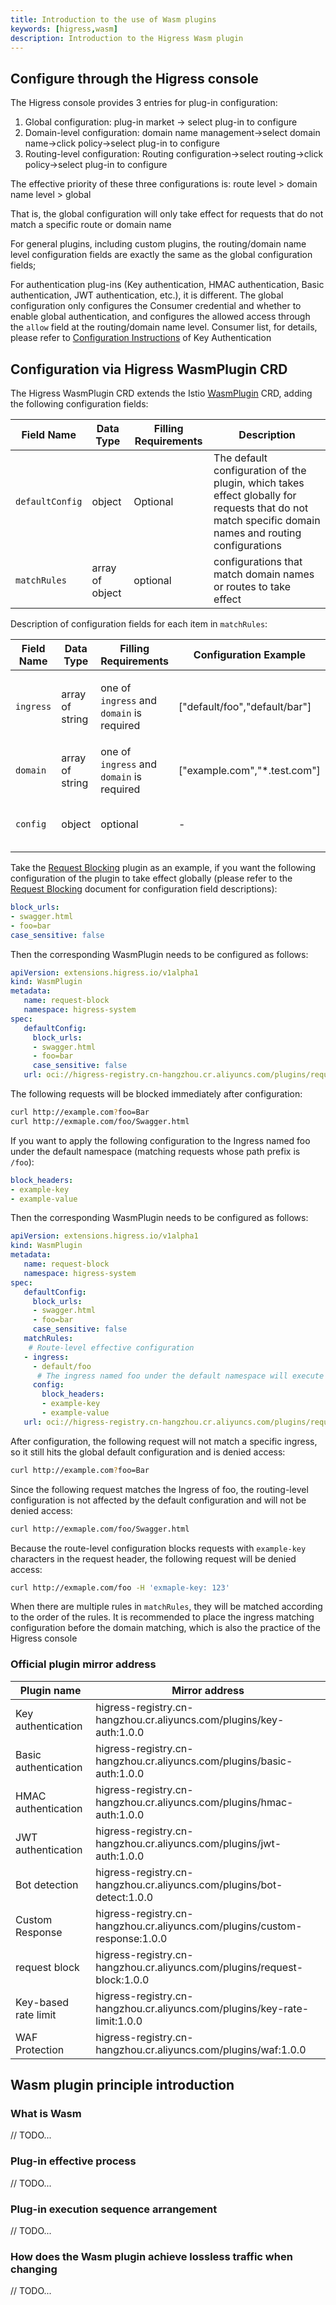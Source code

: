 ```yaml
---
title: Introduction to the use of Wasm plugins
keywords: [higress,wasm]
description: Introduction to the Higress Wasm plugin
---
```


## Configure through the Higress console

The Higress console provides 3 entries for plug-in configuration:

1. Global configuration: plug-in market -> select plug-in to configure
2. Domain-level configuration: domain name management->select domain name->click policy->select plug-in to configure
3. Routing-level configuration: Routing configuration->select routing->click policy->select plug-in to configure

The effective priority of these three configurations is: route level > domain name level > global

That is, the global configuration will only take effect for requests that do not match a specific route or domain name

For general plugins, including custom plugins, the routing/domain name level configuration fields are exactly the same as the global configuration fields;

For authentication plug-ins (Key authentication, HMAC authentication, Basic authentication, JWT authentication, etc.), it is different. The global configuration only configures the Consumer credential and whether to enable global authentication, and configures the allowed access through the `allow` field at the routing/domain name level. Consumer list, for details, please refer to [Configuration Instructions](./authentication/key-auth.md) of Key Authentication

## Configuration via Higress WasmPlugin CRD

The Higress WasmPlugin CRD extends the Istio [WasmPlugin](https://istio.io/latest/docs/reference/config/proxy_extensions/wasm-plugin/#WasmPlugin) CRD, adding the following configuration fields:

| Field Name | Data Type | Filling Requirements | Description |
| ------- | ------- | -------- | --- |
| `defaultConfig` | object | Optional | The default configuration of the plugin, which takes effect globally for requests that do not match specific domain names and routing configurations |
| `matchRules` | array of object | optional | configurations that match domain names or routes to take effect |

Description of configuration fields for each item in `matchRules`:

| Field Name | Data Type | Filling Requirements | Configuration Example |Description |
| ------- | ------- | -------- | --- |--- |
| `ingress` | array of string | one of `ingress` and `domain` is required | ["default/foo","default/bar"] | Matching ingress resource object, the matching format is: `namespace/ingress name` |
| `domain` | array of string | one of `ingress` and `domain` is required | ["example.com","*.test.com"] | match domain name, support generic domain name |
| `config` | object | optional | - | plug-in configuration that takes effect after matching |

Take the [Request Blocking](./traffic/request-block.md) plugin as an example, if you want the following configuration of the plugin to take effect globally (please refer to the [Request Blocking](./traffic/request-block.md) document for configuration field descriptions):

```yaml
block_urls:
- swagger.html
- foo=bar
case_sensitive: false
```

Then the corresponding WasmPlugin needs to be configured as follows:

```yaml
apiVersion: extensions.higress.io/v1alpha1
kind: WasmPlugin
metadata:
   name: request-block
   namespace: higress-system
spec:
   defaultConfig:
     block_urls:
     - swagger.html
     - foo=bar
     case_sensitive: false
   url: oci://higress-registry.cn-hangzhou.cr.aliyuncs.com/plugins/request-block:1.0.0
```

The following requests will be blocked immediately after configuration:

```bash
curl http://example.com?foo=Bar
curl http://exmaple.com/foo/Swagger.html
```

If you want to apply the following configuration to the Ingress named foo under the default namespace (matching requests whose path prefix is `/foo`):

```yaml
block_headers:
- example-key
- example-value
```

Then the corresponding WasmPlugin needs to be configured as follows:

```yaml
apiVersion: extensions.higress.io/v1alpha1
kind: WasmPlugin
metadata:
   name: request-block
   namespace: higress-system
spec:
   defaultConfig:
     block_urls:
     - swagger.html
     - foo=bar
     case_sensitive: false
   matchRules:
    # Route-level effective configuration
   - ingress:
     - default/foo
      # The ingress named foo under the default namespace will execute the following configuration
     config:
       block_headers:
       - example-key
       - example-value
   url: oci://higress-registry.cn-hangzhou.cr.aliyuncs.com/plugins/request-block:1.0.0
```

After configuration, the following request will not match a specific ingress, so it still hits the global default configuration and is denied access:

```bash
curl http://example.com?foo=Bar
```

Since the following request matches the Ingress of foo, the routing-level configuration is not affected by the default configuration and will not be denied access:

```bash
curl http://exmaple.com/foo/Swagger.html
```

Because the route-level configuration blocks requests with `example-key` characters in the request header, the following request will be denied access:

```bash
curl http://exmaple.com/foo -H 'exmaple-key: 123'
```

When there are multiple rules in `matchRules`, they will be matched according to the order of the rules. It is recommended to place the ingress matching configuration before the domain matching, which is also the practice of the Higress console

### Official plugin mirror address

| Plugin name | Mirror address |
| ------- | ------- |
| Key authentication | higress-registry.cn-hangzhou.cr.aliyuncs.com/plugins/key-auth:1.0.0 |
| Basic authentication | higress-registry.cn-hangzhou.cr.aliyuncs.com/plugins/basic-auth:1.0.0 |
| HMAC authentication | higress-registry.cn-hangzhou.cr.aliyuncs.com/plugins/hmac-auth:1.0.0 |
| JWT authentication | higress-registry.cn-hangzhou.cr.aliyuncs.com/plugins/jwt-auth:1.0.0 |
| Bot detection | higress-registry.cn-hangzhou.cr.aliyuncs.com/plugins/bot-detect:1.0.0 |
| Custom Response | higress-registry.cn-hangzhou.cr.aliyuncs.com/plugins/custom-response:1.0.0 |
| request block | higress-registry.cn-hangzhou.cr.aliyuncs.com/plugins/request-block:1.0.0 |
| Key-based rate limit | higress-registry.cn-hangzhou.cr.aliyuncs.com/plugins/key-rate-limit:1.0.0 |
| WAF Protection | higress-registry.cn-hangzhou.cr.aliyuncs.com/plugins/waf:1.0.0 |

## Wasm plugin principle introduction

### What is Wasm
// TODO...

### Plug-in effective process
// TODO...

### Plug-in execution sequence arrangement
// TODO...

### How does the Wasm plugin achieve lossless traffic when changing
// TODO...
